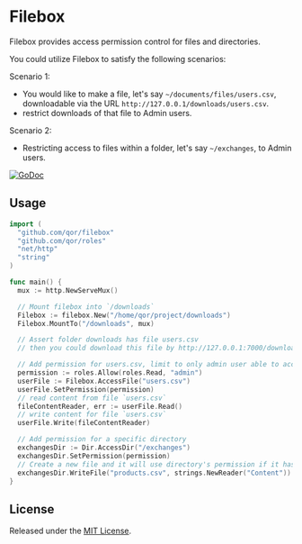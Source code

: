 # Filebox

Filebox provides access permission control for files and directories.

You could utilize Filebox to satisfy the following scenarios:

Scenario 1:

* You would like to make a file, let's say `~/documents/files/users.csv`, downloadable via  the URL `http://127.0.0.1/downloads/users.csv`.
* restrict downloads of that file to Admin users.

Scenario 2:

* Restricting access to files within a folder, let's say `~/exchanges`, to Admin users.

[![GoDoc](https://godoc.org/github.com/qor/filebox?status.svg)](https://godoc.org/github.com/qor/filebox)

## Usage

```go
import (
  "github.com/qor/filebox"
  "github.com/qor/roles"
  "net/http"
  "string"
)

func main() {
  mux := http.NewServeMux()

  // Mount filebox into `/downloads`
  Filebox := filebox.New("/home/qor/project/downloads")
  Filebox.MountTo("/downloads", mux)

  // Assert folder downloads has file users.csv
  // then you could download this file by http://127.0.0.1:7000/downloads/users.csv

  // Add permission for users.csv, limit to only admin user able to access
  permission := roles.Allow(roles.Read, "admin")
  userFile := Filebox.AccessFile("users.csv")
  userFile.SetPermission(permission)
  // read content from file `users.csv`
  fileContentReader, err := userFile.Read()
  // write content for file `users.csv`
  userFile.Write(fileContentReader)

  // Add permission for a specific directory
  exchangesDir := Dir.AccessDir("/exchanges")
  exchangesDir.SetPermission(permission)
  // Create a new file and it will use directory's permission if it hasn't define its own
  exchangesDir.WriteFile("products.csv", strings.NewReader("Content"))
}
```

## License

Released under the [MIT License](http://opensource.org/licenses/MIT).
